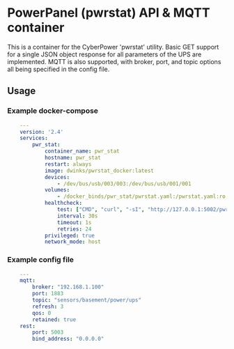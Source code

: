 # PowerPanel (pwrstat) API & MQTT container

This is a container for the CyberPower 'pwrstat' utility.
Basic GET support for a single JSON object response for
all parameters of the UPS are implemented.
MQTT is also supported, with broker, port, and topic
options all being specified in the config file.

## Usage

### Example docker-compose

```yaml
    ---
    version: '2.4'
    services:
        pwr_stat:
            container_name: pwr_stat
            hostname: pwr_stat
            restart: always
            image: dwinks/pwrstat_docker:latest
            devices:
                - /dev/bus/usb/003/003:/dev/bus/usb/001/001
            volumes:
                - /docker_binds/pwr_stat/pwrstat.yaml:/pwrstat.yaml:ro
            healthcheck:
                test: ["CMD", "curl", "-sI", "http://127.0.0.1:5002/pwrstat"]
                interval: 30s
                timeout: 1s
                retries: 24
            privileged: true
            network_mode: host

```

### Example config file

```yaml
    ---
    mqtt:
        broker: "192.168.1.100"
        port: 1883
        topic: "sensors/basement/power/ups"
        refresh: 3
        qos: 0
        retained: true
    rest:
        port: 5003
        bind_address: "0.0.0.0"
```
